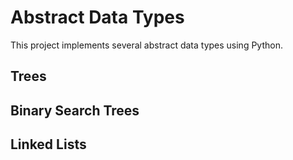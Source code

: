 # Abstract Data Types
This project implements several abstract data types using Python.

## Trees

## Binary Search Trees

## Linked Lists

